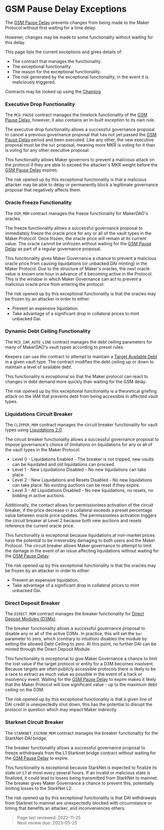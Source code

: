 # GSM Pause Delay Exceptions

The [GSM Pause Delay](../parameter-index/core/param-gsm-pause-delay.md) prevents changes from being made to the Maker Protocol without first waiting for a time delay. 

However, changes may be made to some functionality without waiting for this delay. 

This page lists the current exceptions and gives details of: 
* The contract that manages the functionality.
* The exceptional functionality.
* The reason for the exceptional functionality.
* The risk generated by the exceptional functionality, in the event it is maliciously triggered.

Contracts may be looked up using the [Chainlog](https://chainlog.makerdao.com/).

### Executive Drop Functionality

The `MCD_PAUSE` contract manages the timelock functionality of the [GSM Pause Delay](../parameter-index/core/param-gsm-pause-delay.md), however, it also contains an in-built exception to its own rule.

The executive drop functionality allows a successful governance proposal to cancel a previous governance proposal that has not yet passed the [GSM Pause Delay](../parameter-index/core/param-gsm-pause-delay.md) period and been executed. Like any other, the new executive proposal must be the `hat` proposal, meaning more MKR is voting for it than is voting for any other executive proposal. 

This functionality allows Maker governors to prevent a malicious attack on the protocol if they are able to exceed the attacker's MKR weight before the [GSM Pause Delay](../parameter-index/core/param-gsm-pause-delay.md) expires.

The risk opened up by this exceptional functionality is that a malicious attacker may be able to delay or permanently block a legitimate governance proposal that negatively affects them.

### Oracle Freeze Functionality

The `OSM_MOM` contract manages the freeze functionality for MakerDAO's oracles. 

The freeze functionality allows a successful governance proposal to immediately freeze the oracle price for any or all of the vault types in the Maker Protocol. Once frozen, the oracle price will remain at its current value. The oracle cannot be unfrozen without waiting for the [GSM Pause Delay](../parameter-index/core/param-gsm-pause-delay.md) as part of a regular governance proposal.

This functionality gives Maker Governance a chance to prevent a malicious oracle price from causing liquidations (or unbacked DAI minting) in the Maker Protocol. Due to the structure of Maker's oracles, the next oracle value is known one hour in advance of it becoming active in the Protocol. This is the window in which Maker Governance can act to prevent a malicious oracle price from entering the protocol.

The risk opened up by this exceptional functionality is that the oracles may be frozen by an attacker in order to either:
* Prevent an expensive liquidation. 
* Take advantage of a significant drop in collateral prices to mint unbacked Dai.

### Dynamic Debt Ceiling Functionality

The `MCD_IAM_AUTO_LINE` contract manages the debt ceiling parameters for many of MakerDAO's vault types according to preset rules.

Keepers can use the contract to attempt to maintain a [Target Available Debt](../module-index/module-dciam.md) in a given vault type. The contract modifies the debt ceiling up or down to maintain a level of available debt.

This functionality is exceptional so that the Maker protocol can react to changes in debt demand more quickly than waiting for the GSM delay.

The risk opened up by this exceptional functionality is a theoretical griefing attack on the IAM that prevents debt from being accessible in affected vault types.

### Liquidations Circuit Breaker

The `CLIPPER_MOM` contract manages the circuit breaker functionality for vault types using [Liquidations 2.0](https://docs.makerdao.com/smart-contract-modules/dog-and-clipper-detailed-documentation). 

The circuit breaker functionality allows a successful governance proposal to impose governance's choice of limitations on liquidations for any or all of the vault types in the Maker Protocol.
* Level 0 - Liquidations Enabled - The breaker is not tripped, new vaults can be liquidated and old liquidations can proceed.
* Level 1 - New Liquidations Disabled - No new liquidations can take place.
* Level 2 - New Liquidations and Resets Disabled - No new liquidations can take place. No existing auctions can be reset if they expire.
* Level 3 - All Liquidations Disabled - No new liquidations, no resets, no bidding in active auctions. 

Additionally, the contact allows for permissionless activation of the circuit breaker, if the price decrease in a collateral exceeds a preset percentage value between oracle price updates. The permissionless activation triggers the circuit breaker at Level 2 because both new auctions and resets reference the current oracle price. 

This functionality is exceptional because liquidations at non-market prices have the potential to be irreversibly damaging to both users and the Maker Protocol. The circuit breaker allows Maker governance to attempt to limit the damage in the event of an issue affecting liquidations without waiting for the [GSM Pause Delay](../parameter-index/core/param-gsm-pause-delay.md).

The risk opened up by this exceptional functionality is that the oracles may be frozen by an attacker in order to either:
* Prevent an expensive liquidation. 
* Take advantage of a significant drop in collateral prices to mint unbacked Dai.

### Direct Deposit Breaker

The `DIRECT_MOM` contract manages the breaker functionality for [Direct Deposit Modules (D3Ms)](../module-index/module-dai-direct-deposit.md).

The breaker functionality allows a successful governance proposal to disable any or all of the active D3Ms. In practice, this will set the `bar` parameter to zero, which (contrary to intuition) disables the module by setting the allowed Debt Ceiling to zero. At this point, no further DAI can be minted through the Direct Deposit Module.

This functionality is exceptional to give Maker Governance a chance to limit the lost value if the target protocol or entity for a D3M becomes insolvent. Because targets are often publicly accessible protocols there is likely to be a race to extract as much value as possible in the event of a hack or insolvency event. Waiting for the [GSM Pause Delay](../parameter-index/core/param-gsm-pause-delay.md) to expire makes it likely that the Maker Protocol will lose significant value - up to the maximum debt ceiling on the D3M. 

The risk opened up by this exceptional functionality is that a given line of DAI credit is unexpectedly shut down, this has the potential to disrupt the protocol in question which may impact Maker indirectly.

### Starknet Circuit Breaker

The `STARKNET_ESCROW_MOM` contract manages the breaker functionality for the StarkNet-DAI bridge. 

The breaker functionality allows a successful governance proposal to freeze withdrawals from the L1 Starknet bridge contract without waiting for the [GSM Pause Delay](../parameter-index/core/param-gsm-pause-delay.md) to expire. 

This functionality is exceptional because StarkNet is expected to finalize its state on L1 at most every several hours. If an invalid or malicious state is finalized, it could lead to losses being transmitted from StarkNet to mainnet. The breaker gives Maker Governance a chance to prevent this, potentially limiting losses to the StarkNet L2.

The risk opened up by this exceptional functionality is that DAI withdrawals from Starknet to mainnet are unexpectedly blocked with circumstance or timing that benefits an attacker, and inconveniences others. 

>Page last reviewed: 2022-11-25  
>Next review due: 2023-05-25   
